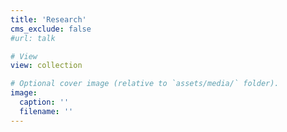 ```yaml
---
title: 'Research'
cms_exclude: false
#url: talk

# View
view: collection

# Optional cover image (relative to `assets/media/` folder).
image:
  caption: ''
  filename: ''
---
```

